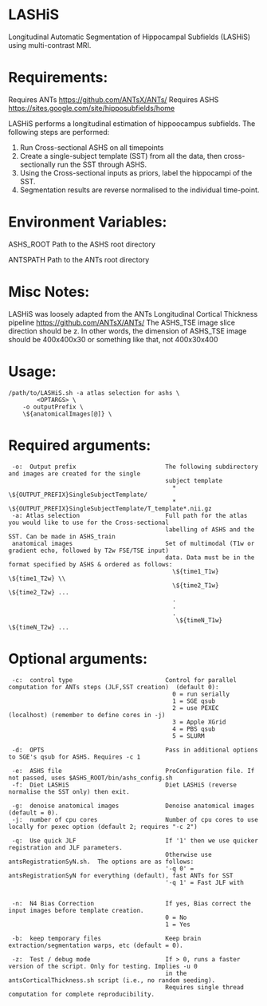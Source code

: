 # LASHiS
Longitudinal Automatic Segmentation of Hippocampal Subfields (LASHiS) using multi-contrast MRI.

# Requirements:

 Requires ANTs  https://github.com/ANTsX/ANTs/
 Requires ASHS https://sites.google.com/site/hipposubfields/home 

LASHiS performs a longitudinal estimation of hippoocampus subfields.  The following steps are performed:
  1. Run Cross-sectional ASHS on all timepoints
  2. Create a single-subject template (SST) from all the data, then cross-sectionally run the SST through ASHS.
  3. Using the Cross-sectional inputs as priors, label the hippocampi of the SST.
  4. Segmentation results are reverse normalised to the individual time-point. 
  
# Environment Variables: 

  ASHS_ROOT         Path to the ASHS root directory 
  
  ANTSPATH          Path to the ANTs root directory 
  
# Misc Notes: 
 LASHiS was loosely adapted from the ANTs Longitudinal Cortical Thickness pipeline https://github.com/ANTsX/ANTs/
 The ASHS_TSE image slice direction should be z. In other words, the dimension 
 of ASHS_TSE image should be 400x400x30 or something like that, not 400x30x400 
# Usage: 
	/path/to/LASHiS.sh -a atlas selection for ashs \
        	<OPTARGS> \
		-o outputPrefix \
		\${anatomicalImages[@]} \

# Required arguments:
     
     -o:  Output prefix                         The following subdirectory and images are created for the single
                                                subject template
                                                  * \${OUTPUT_PREFIX}SingleSubjectTemplate/
                                                  * \${OUTPUT_PREFIX}SingleSubjectTemplate/T_template*.nii.gz
     -a: Atlas selection                        Full path for the atlas you would like to use for the Cross-sectional
                                                labelling of ASHS and the SST. Can be made in ASHS_train
     anatomical images                          Set of multimodal (T1w or gradient echo, followed by T2w FSE/TSE input)
                                                data. Data must be in the format specified by ASHS & ordered as follows:
                                                  \${time1_T1w} \${time1_T2w} \\
                                                  \${time2_T1w} \${time2_T2w} ...
                                                  .
                                                  .
                                                  .
                                                   \${timeN_T1w} \${timeN_T2w} ...
					

# Optional arguments:
    
         
     -c:  control type                          Control for parallel computation for ANTs steps (JLF,SST creation)  (default 0):
                                                  0 = run serially
                                                  1 = SGE qsub
                                                  2 = use PEXEC (localhost) (remember to define cores in -j)
                                                  3 = Apple XGrid
                                                  4 = PBS qsub
                                                  5 = SLURM
     
     -d:  OPTS                                  Pass in additional options to SGE's qsub for ASHS. Requires -c 1
 
     -e:  ASHS file                             ProConfiguration file. If not passed, uses $ASHS_ROOT/bin/ashs_config.sh 
     -f:  Diet LASHiS                           Diet LASHiS (reverse normalise the SST only) then exit.
     
     -g:  denoise anatomical images             Denoise anatomical images (default = 0).
     -j:  number of cpu cores                   Number of cpu cores to use locally for pexec option (default 2; requires "-c 2")
    
     -q:  Use quick JLF                         If '1' then we use quicker registration and JLF parameters.
                                                Otherwise use antsRegistrationSyN.sh.  The options are as follows:
                                                '-q 0' = antsRegistrationSyN for everything (default), fast ANTs for SST
                                                '-q 1' = Fast JLF with 
                                                
                                                
     -n:  N4 Bias Correction                    If yes, Bias correct the input images before template creation.
                                                0 = No
                                                1 = Yes
     
     -b:  keep temporary files                  Keep brain extraction/segmentation warps, etc (default = 0).
     
     -z:  Test / debug mode                     If > 0, runs a faster version of the script. Only for testing. Implies -u 0
                                                in the antsCorticalThickness.sh script (i.e., no random seeding).
                                                Requires single thread computation for complete reproducibility.
    
